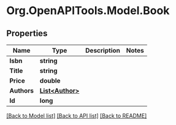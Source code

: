 # Org.OpenAPITools.Model.Book
## Properties

Name | Type | Description | Notes
------------ | ------------- | ------------- | -------------
**Isbn** | **string** |  | 
**Title** | **string** |  | 
**Price** | **double** |  | 
**Authors** | [**List&lt;Author&gt;**](Author.md) |  | 
**Id** | **long** |  | 

[[Back to Model list]](../README.md#documentation-for-models) [[Back to API list]](../README.md#documentation-for-api-endpoints) [[Back to README]](../README.md)

